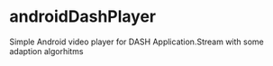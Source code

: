 # androidDashPlayer
Simple Android video player for DASH Application.Stream with some adaption algorhitms
